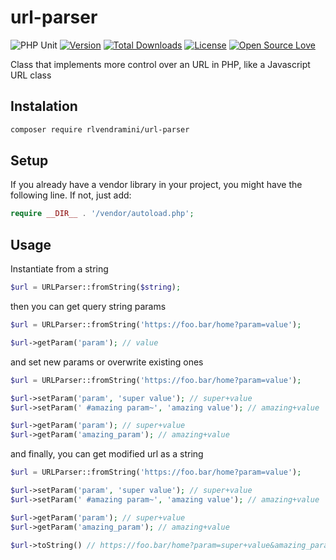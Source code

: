 # url-parser

 ![PHP Unit](https://github.com/rlvendramini/url-parser/workflows/PHP%20Unit/badge.svg) [![Version](https://poser.pugx.org/rlvendramini/url-parser/version)](//packagist.org/packages/rlvendramini/url-parser) [![Total Downloads](https://poser.pugx.org/rlvendramini/url-parser/downloads)](//packagist.org/packages/rlvendramini/url-parser) [![License](https://poser.pugx.org/rlvendramini/url-parser/license)](//packagist.org/packages/rlvendramini/url-parser) [![Open Source Love](https://badges.frapsoft.com/os/v1/open-source.svg?v=103)](https://github.com/ellerbrock/open-source-badges/)

Class that implements more control over an URL in PHP, like a Javascript URL class

## Instalation

```bash
composer require rlvendramini/url-parser
```

## Setup

If you already have a vendor library in your project, you might have the following line. If not, just add:

```php
require __DIR__ . '/vendor/autoload.php';
```

## Usage

Instantiate from a string

```php
$url = URLParser::fromString($string);
```

then you can get query string params

```php
$url = URLParser::fromString('https://foo.bar/home?param=value');

$url->getParam('param'); // value
```

and set new params or overwrite existing ones

```php
$url = URLParser::fromString('https://foo.bar/home?param=value');

$url->setParam('param', 'super value'); // super+value
$url->setParam(' #amazing param~', 'amazing value'); // amazing+value

$url->getParam('param'); // super+value
$url->getParam('amazing_param'); // amazing+value
```

and finally, you can get modified url as a string

```php
$url = URLParser::fromString('https://foo.bar/home?param=value');

$url->setParam('param', 'super value'); // super+value
$url->setParam(' #amazing param~', 'amazing value'); // amazing+value

$url->getParam('param'); // super+value
$url->getParam('amazing_param'); // amazing+value

$url->toString() // https://foo.bar/home?param=super+value&amazing_param=amazing+value
```
